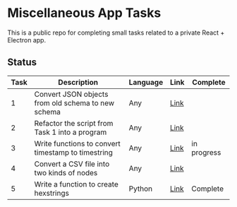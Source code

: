 # Miscellaneous App Tasks
This is a public repo for completing small tasks related to a private React + Electron app.

## Status 

|Task|Description|Language|Link|Complete|
|----|-----------|--------|----|--------|
|1|Convert JSON objects from old schema to new schema|Any|[Link](task01/README.md)||
|2|Refactor the script from Task 1 into a program|Any|[Link](task02/README.md)|| 
|3|Write functions to convert timestamp to timestring|Any|[Link](task03/README.md)|in progress|
|4|Convert a CSV file into two kinds of nodes|Any|[Link](task04/README.md)||
|5|Write a function to create hexstrings|Python|[Link](task05/README.md)|Complete|
